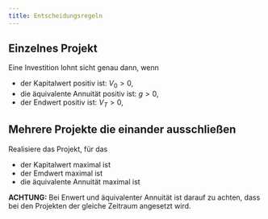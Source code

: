 ```yaml
---
title: Entscheidungsregeln
---
```

## Einzelnes Projekt
Eine Investition lohnt sicht genau dann, wenn
- der Kapitalwert positiv ist: $V_0 \gt 0$,
- die äquivalente Annuität positiv ist: $g \gt 0$,
- der Endwert positiv ist: $V_T \gt 0$,

## Mehrere Projekte die einander ausschließen
Realisiere das Projekt, für das
- der Kapitalwert maximal ist
- der Emdwert maximal ist
- die äquivalente Annuität maximal ist

**ACHTUNG:** Bei Enwert und äquivalenter Annuität ist darauf zu achten, dass bei den Projekten der gleiche Zeitraum angesetzt wird.